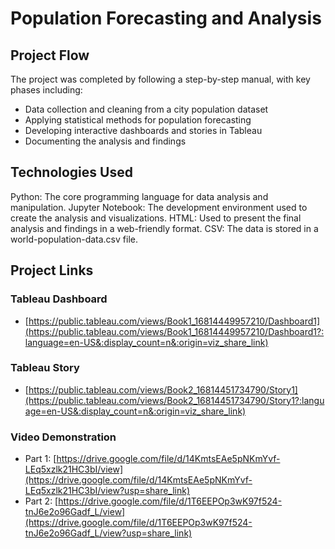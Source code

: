# Population Forecasting and Analysis

## Project Flow
The project was completed by following a step-by-step manual, with key phases including:
- Data collection and cleaning from a city population dataset
- Applying statistical methods for population forecasting
- Developing interactive dashboards and stories in Tableau
- Documenting the analysis and findings

## Technologies Used
Python: The core programming language for data analysis and manipulation.
Jupyter Notebook: The development environment used to create the analysis and visualizations.
HTML: Used to present the final analysis and findings in a web-friendly format.
CSV: The data is stored in a world-population-data.csv file.

## Project Links

### Tableau Dashboard
* [https://public.tableau.com/views/Book1_16814449957210/Dashboard1](https://public.tableau.com/views/Book1_16814449957210/Dashboard1?:language=en-US&:display_count=n&:origin=viz_share_link)

### Tableau Story
* [https://public.tableau.com/views/Book2_16814451734790/Story1](https://public.tableau.com/views/Book2_16814451734790/Story1?:language=en-US&:display_count=n&:origin=viz_share_link)

### Video Demonstration
* Part 1: [https://drive.google.com/file/d/14KmtsEAe5pNKmYvf-LEq5xzlk21HC3bI/view](https://drive.google.com/file/d/14KmtsEAe5pNKmYvf-LEq5xzlk21HC3bI/view?usp=share_link)
* Part 2: [https://drive.google.com/file/d/1T6EEPOp3wK97f524-tnJ6e2o96Gadf_L/view](https://drive.google.com/file/d/1T6EEPOp3wK97f524-tnJ6e2o96Gadf_L/view?usp=share_link)
